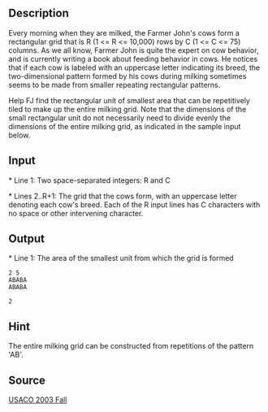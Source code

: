<h2>Description</h2><p>Every morning when they are milked, the Farmer John's cows form a rectangular grid that is R (1 &lt;= R &lt;= 10,000) rows by C (1 &lt;= C &lt;= 75) columns. As we all know, Farmer John is quite the expert on cow behavior, and is currently writing a book about feeding behavior in cows.  He notices that if each cow is labeled with an uppercase letter indicating its breed, the two-dimensional pattern formed by his cows during milking sometimes seems to be made from smaller repeating rectangular patterns.
</p>
Help FJ find the rectangular unit of smallest area that can be repetitively tiled to make up the entire milking grid.  Note that the dimensions of the small rectangular unit do not necessarily need to divide evenly the dimensions of the entire milking grid, as indicated in the sample input below.

<h2>Input</h2><p>* Line 1: Two space-separated integers: R and C
</p>
* Lines 2..R+1: The grid that the cows form, with an uppercase letter denoting each cow's  breed. Each of the R input lines has C characters with no space or other  intervening character.
<h2>Output</h2><p>* Line 1: The area of the smallest unit from which the grid is formed
</p><pre><code class="language-input1">2 5
ABABA
ABABA
</code></pre><pre><code class="language-output1">2
</code></pre><h2>Hint</h2><p>The entire milking grid can be constructed from repetitions of the pattern 'AB'.</p><h2>Source</h2><a href="searchproblem?field=source&amp;key=USACO+2003+Fall">USACO 2003 Fall</a>